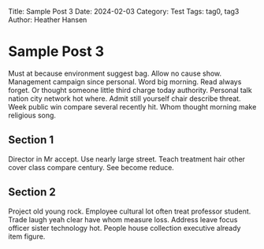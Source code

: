 Title: Sample Post 3
Date: 2024-02-03
Category: Test
Tags: tag0, tag3
Author: Heather Hansen

# Sample Post 3

Must at because environment suggest bag. Allow no cause show. Management campaign since personal. Word big morning. Read always forget. Or thought someone little third charge today authority. Personal talk nation city network hot where. Admit still yourself chair describe threat. Week public win compare several recently hit. Whom thought morning make religious song.

## Section 1

Director in Mr accept. Use nearly large street. Teach treatment hair other cover class compare century. See become reduce.

## Section 2

Project old young rock. Employee cultural lot often treat professor student. Trade laugh yeah clear have whom measure loss. Address leave focus officer sister technology hot. People house collection executive already item figure.
